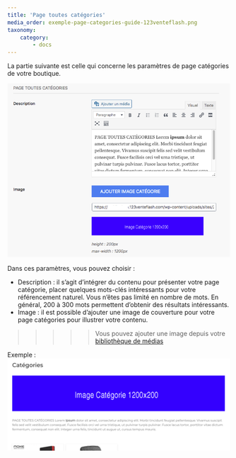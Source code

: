 ```yaml
---
title: 'Page toutes catégories'
media_order: exemple-page-categories-guide-123venteflash.png
taxonomy:
    category:
        - docs
---
```


La partie suivante est celle qui concerne les paramètres de page catégories de votre boutique. 

![parametres-page-categories-guide-123venteflash](parametres-page-categories-guide-123venteflash.png)

Dans ces paramètres, vous pouvez choisir :

* Description : il s’agit d’intégrer du contenu pour présenter votre page catégorie, placer quelques mots-clés intéressants pour votre référencement naturel. Vous n’êtes pas limité en nombre de mots. En général, 200 à 300 mots permettent d’obtenir des résultats intéressants.
* Image : il est possible d’ajouter une image de couverture pour votre page catégories pour illustrer votre contenu. 

>>>>> Vous pouvez ajouter une image depuis votre [bibliothèque de médias](https://guide.123venteflash.com/divers/media/bibliotheque-media) 

Exemple :
![exemple-page-categories-guide-123venteflash](exemple-page-categories-guide-123venteflash.png)